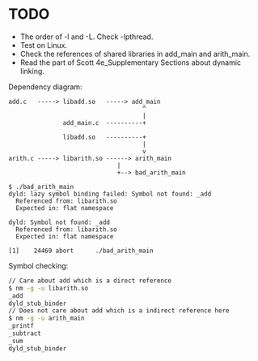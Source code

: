 # TODO
- The order of -l and -L. Check -lpthread. 
- Test on Linux.
- Check the references of shared libraries in add_main and arith_main.
- Read the part of Scott 4e_Supplementary Sections about dynamic linking.


Dependency diagram:
```
add.c   -----> libadd.so   -----> add_main
                                     ^ 
                                     |
               add_main.c  ----------+

               libadd.so   ----------+
                                     |
                                     v
arith.c -----> libarith.so ------> arith_main
                              |
                              +--> bad_arith_main
```

```
$ ./bad_arith_main
dyld: lazy symbol binding failed: Symbol not found: _add
  Referenced from: libarith.so
  Expected in: flat namespace

dyld: Symbol not found: _add
  Referenced from: libarith.so
  Expected in: flat namespace

[1]    24469 abort      ./bad_arith_main
```

Symbol checking:
```bash
// Care about add which is a direct reference
$ nm -g -u libarith.so
_add
dyld_stub_binder
// Does not care about add which is a indirect reference here
$ nm -g -u arith_main
_printf
_subtract
_sum
dyld_stub_binder
```
